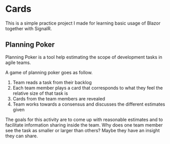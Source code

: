 # Cards

This is a simple practice project I made for learning basic usage of Blazor together with SignalR.

## Planning Poker

Planning Poker is a tool help estimating the scope of development tasks in agile teams. 

A game of planning poker goes as follow.

1. Team reads a task from their backlog
2. Each team member plays a card that corresponds to what they feel the relative size of that task is
3. Cards from the team members are revealed
4. Team works towards a consensus and discusses the different estimates given

The goals for this activity are to come up with reasonable estimates and to facilitate information sharing inside the team. Why does one team member see the task as smaller or larger than others? Maybe they have an insight they can share. 



